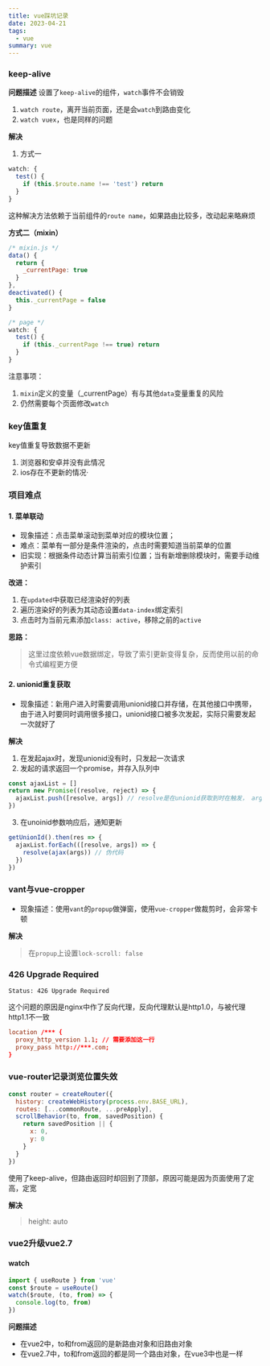 ```yaml
---
title: vue踩坑记录
date: 2023-04-21
tags:
  - vue
summary: vue
---
```


### keep-alive
**问题描述**
设置了`keep-alive`的组件，`watch`事件不会销毁
1. `watch route`，离开当前页面，还是会`watch`到路由变化
2. `watch vuex`，也是同样的问题

**解决**
1. 方式一
```js
watch: {
  test() {
    if (this.$route.name !== 'test') return
  }
}
```
这种解决方法依赖于当前组件的`route name`，如果路由比较多，改动起来略麻烦

**方式二（mixin）**
```js
/* mixin.js */
data() {
  return {
    _currentPage: true
  }
},
deactivated() {
  this._currentPage = false
}
```

```js
/* page */
watch: {
  test() {
    if (this._currentPage !== true) return
  }
}
```
注意事项：
1. `mixin`定义的变量（_currentPage）有与其他`data`变量重复的风险
2. 仍然需要每个页面修改`watch`

### key值重复
key值重复导致数据不更新
1. 浏览器和安卓并没有此情况
2. ios存在不更新的情况· 

### 项目难点
#### 1. 菜单联动
* 现象描述：点击菜单滚动到菜单对应的模块位置；
* 难点：菜单有一部分是条件渲染的，点击时需要知道当前菜单的位置
* 旧实现：根据条件动态计算当前索引位置；当有新增删除模块时，需要手动维护索引

**改进：**
  1. 在`updated`中获取已经渲染好的列表
  2. 遍历渲染好的列表为其动态设置`data-index`绑定索引
  3. 点击时为当前元素添加`class: active`，移除之前的`active`

**思路：**
> 这里过度依赖vue数据绑定，导致了索引更新变得复杂，反而使用以前的命令式编程更方便

#### 2. unionid重复获取
* 现象描述：新用户进入时需要调用unionid接口并存储，在其他接口中携带，由于进入时要同时调用很多接口，unionid接口被多次发起，实际只需要发起一次就好了

**解决**
1. 在发起ajax时，发现unionid没有时，只发起一次请求
2. 发起的请求返回一个promise，并存入队列中
```js
const ajaxList = []
return new Promise((resolve, reject) => {
  ajaxList.push([resolve, args]) // resolve是在unionid获取到时在触发， args是发起ajax时的参数
})
```
3. 在unoinid参数响应后，通知更新
```js
getUnionId().then(res => {
  ajaxList.forEach(([resolve, args]) => {
    resolve(ajax(args)) // 伪代码
  })
})
```

### vant与vue-cropper
* 现象描述：使用`vant`的`propup`做弹窗，使用`vue-cropper`做裁剪时，会非常卡顿

**解决**
> 在`propup`上设置`lock-scroll: false`

### 426 Upgrade Required
```
Status: 426 Upgrade Required
```
这个问题的原因是nginx中作了反向代理，反向代理默认是http1.0，与被代理http1.1不一致
```conf
location /*** {
  proxy_http_version 1.1; // 需要添加这一行
  proxy_pass http://***.com;
}
```

### vue-router记录浏览位置失效
```js
const router = createRouter({
  history: createWebHistory(process.env.BASE_URL),
  routes: [...commonRoute, ...preApply],
  scrollBehavior(to, from, savedPosition) {
    return savedPosition || {
      x: 0,
      y: 0
    }
  }
})
```
使用了keep-alive，但路由返回时却回到了顶部，原因可能是因为页面使用了定高，定宽

**解决**
> height: auto

### vue2升级vue2.7
#### watch
```js
import { useRoute } from 'vue'
const $route = useRoute()
watch($route, (to, from) => {
  console.log(to, from)
})
```
**问题描述**
- 在vue2中，to和from返回的是新路由对象和旧路由对象
- 在vue2.7中，to和from返回的都是同一个路由对象，在vue3中也是一样